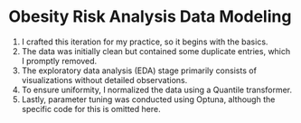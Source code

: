 # Obesity Risk Analysis Data Modeling
1. I crafted this iteration for my practice, so it begins with the basics.
2. The data was initially clean but contained some duplicate entries, which I promptly removed.
3. The exploratory data analysis (EDA) stage primarily consists of visualizations without detailed observations.
4. To ensure uniformity, I normalized the data using a Quantile transformer.
5. Lastly, parameter tuning was conducted using Optuna, although the specific code for this is omitted here.
